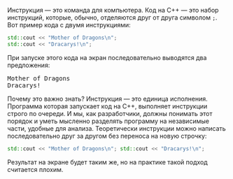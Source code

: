 Инструкция — это команда для компьютера. Код на C++ — это набор инструкций, которые, обычно, отделяются друг от друга символом `;`. Вот пример кода с двумя инструкциями:

```cpp
std::cout << "Mother of Dragons\n";
std::cout << "Dracarys!\n";
```

При запуске этого кода на экран последовательно выводятся два предложения:

<pre class='hexlet-basics-output'>
Mother of Dragons
Dracarys!
</pre>

Почему это важно знать? Инструкция — это единица исполнения. Программа которая запускает код на C++, выполняет инструкции строго по очереди. И мы, как разработчики, должны понимать этот порядок и уметь мысленно разделять программу на независимые части, удобные для анализа.
Теоретически инструкции можно написать последовательно друг за другом без переноса на новую строчку:

```cpp
std::cout << "Mother of Dragons\n"; std::cout << "Dracarys!\n";
```

Результат на экране будет таким же, но на практике такой подход считается плохим.
